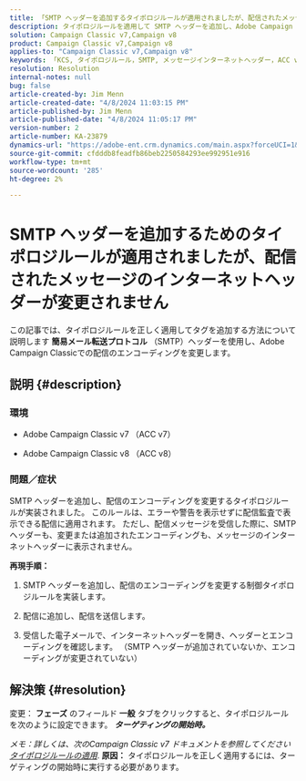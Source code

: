 ```yaml
---
title: 「SMTP ヘッダーを追加するタイポロジルールが適用されましたが、配信されたメッセージのインターネットヘッダーが変更されません」
description: タイポロジルールを適用して SMTP ヘッダーを追加し、Adobe Campaign Classicで配信のエンコーディングを変更する方法を説明します。
solution: Campaign Classic v7,Campaign v8
product: Campaign Classic v7,Campaign v8
applies-to: "Campaign Classic v7,Campaign v8"
keywords: 「KCS, タイポロジルール，SMTP, メッセージインターネットヘッダー，ACC v7, ACC v8, Adobe Campaign Classic v7, Adobe Campaign Classic v8, トラブルシューティング」
resolution: Resolution
internal-notes: null
bug: false
article-created-by: Jim Menn
article-created-date: "4/8/2024 11:03:15 PM"
article-published-by: Jim Menn
article-published-date: "4/8/2024 11:05:17 PM"
version-number: 2
article-number: KA-23879
dynamics-url: "https://adobe-ent.crm.dynamics.com/main.aspx?forceUCI=1&pagetype=entityrecord&etn=knowledgearticle&id=3c37032a-fcf5-ee11-a1fe-6045bd006268"
source-git-commit: cfdddb8feadfb86beb2250584293ee992951e916
workflow-type: tm+mt
source-wordcount: '285'
ht-degree: 2%

---
```


# SMTP ヘッダーを追加するためのタイポロジルールが適用されましたが、配信されたメッセージのインターネットヘッダーが変更されません


この記事では、タイポロジルールを正しく適用してタグを追加する方法について説明します <b>簡易メール転送プロトコル</b> （SMTP）ヘッダーを使用し、Adobe Campaign Classicでの配信のエンコーディングを変更します。

## 説明 {#description}


### <b>環境</b>

- Adobe Campaign Classic v7 （ACC v7）


- Adobe Campaign Classic v8 （ACC v8）




### <b>問題／症状</b>

SMTP ヘッダーを追加し、配信のエンコーディングを変更するタイポロジルールが実装されました。 このルールは、エラーや警告を表示せずに配信監査で表示できる配信に適用されます。 ただし、配信メッセージを受信した際に、SMTP ヘッダーも、変更または追加されたエンコーディングも、メッセージのインターネットヘッダーに表示されません。

<b>再現手順：</b>

1. SMTP ヘッダーを追加し、配信のエンコーディングを変更する制御タイポロジルールを実装します。


2. 配信に追加し、配信を送信します。


3. 受信した電子メールで、インターネットヘッダーを開き、ヘッダーとエンコーディングを確認します。 （SMTP ヘッダーが追加されていないか、エンコーディングが変更されていない）



## 解決策 {#resolution}


変更： <b>フェーズ</b> のフィールド <b>一般</b> タブをクリックすると、タイポロジルールを次のように設定できます。 <b>*ターゲティングの開始時。</b>*

*メモ：詳しくは、次のCampaign Classic v7 ドキュメントを参照してください [タイポロジルールの適用](https://experienceleague.adobe.com/docs/campaign-classic/using/orchestrating-campaigns/campaign-optimization/control-rules.html)*.
<b>原因：</b>
タイポロジルールを正しく適用するには、ターゲティングの開始時に実行する必要があります。
